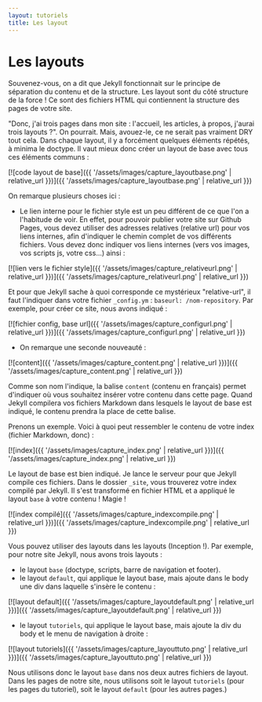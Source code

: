 ```yaml
---
layout: tutoriels
title: Les layout
---
```

# Les layouts

Souvenez-vous, on a dit que Jekyll fonctionnait sur le principe de séparation du contenu et de la structure. Les layout sont du côté structure de la force ! Ce sont des fichiers HTML qui contiennent la structure des pages de votre site. 

"Donc, j'ai trois pages dans mon site : l'accueil, les articles, à propos, j'aurai trois layouts ?". On pourrait. Mais, avouez-le, ce ne serait pas vraiment DRY tout cela. Dans chaque layout, il y a forcément quelques éléments répétés, à minima le doctype. Il vaut mieux donc créer un layout de base avec tous ces éléments communs :

[![code layout de base]({{ '/assets/images/capture_layoutbase.png' | relative_url }})]({{ '/assets/images/capture_layoutbase.png' | relative_url }})

On remarque plusieurs choses ici :

- Le lien interne pour le fichier style est un peu différent de ce que l'on a l'habitude de voir. En effet, pour pouvoir publier votre site sur Github Pages, vous devez utiliser des adresses relatives (relative url) pour vos liens internes, afin d'indiquer le chemin complet de vos différents fichiers. Vous devez donc indiquer vos liens internes (vers vos images, vos scripts js, votre css...) ainsi : 

[![lien vers le fichier style]({{ '/assets/images/capture_relativeurl.png' | relative_url }})]({{ '/assets/images/capture_relativeurl.png' | relative_url }})

Et pour que Jekyll sache à quoi corresponde ce mystérieux "relative-url", il faut l'indiquer dans votre fichier `_config.ym` : `baseurl: /nom-repository`. Par exemple, pour créer ce site, nous avons indiqué :

[![fichier config, base url]({{ '/assets/images/capture_configurl.png' | relative_url }})]({{ '/assets/images/capture_configurl.png' | relative_url }})


- On remarque une seconde nouveauté :

[![content]({{ '/assets/images/capture_content.png' | relative_url }})]({{ '/assets/images/capture_content.png' | relative_url }})

Comme son nom l'indique, la balise `content` (contenu en français) permet d'indiquer où vous souhaitez insérer votre contenu dans cette page. Quand Jekyll compilera vos fichiers Markdown dans lesquels le layout de base est indiqué, le contenu prendra la place de cette balise. 

Prenons un exemple. Voici à quoi peut ressembler le contenu de votre index (fichier Markdown, donc) :

[![index]({{ '/assets/images/capture_index.png' | relative_url }})]({{ '/assets/images/capture_index.png' | relative_url }})

Le layout de base est bien indiqué. Je lance le serveur pour que Jekyll compile ces fichiers. Dans le dossier `_site`, vous trouverez votre index compilé par Jekyll. Il s'est transformé en fichier HTML et a appliqué le layout `base` à votre contenu ! Magie !

[![index compilé]({{ '/assets/images/capture_indexcompile.png' | relative_url }})]({{ '/assets/images/capture_indexcompile.png' | relative_url }})

Vous pouvez utiliser des layouts dans les layouts (Inception !). Par exemple, pour notre site Jekyll, nous avons trois layouts :
- le layout `base` (doctype, scripts, barre de navigation et footer).
- le layout `default`, qui applique le layout base, mais ajoute dans le body une div dans laquelle s'insère le contenu :

[![layout default]({{ '/assets/images/capture_layoutdefault.png' | relative_url }})]({{ '/assets/images/capture_layoutdefault.png' | relative_url }})

- le layout `tutoriels`, qui applique le layout base, mais ajoute la div du body et le menu de navigation à droite :

[![layout tutoriels]({{ '/assets/images/capture_layouttuto.png' | relative_url }})]({{ '/assets/images/capture_layouttuto.png' | relative_url }})

Nous utilisons donc le layout `base` dans nos deux autres fichiers de layout. Dans les pages de notre site, nous utilisons soit le layout `tutoriels` (pour les pages du tutoriel), soit le layout `default` (pour les autres pages.)
